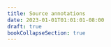 ```yaml
---
title: Source annotations
date: 2023-01-01T01:01:01-08:00
draft: true
bookCollapseSection: true
---
```

